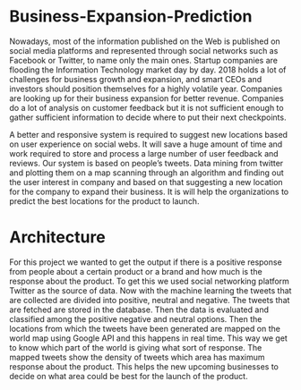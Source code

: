 # Business-Expansion-Prediction

Nowadays, most of the information published on the Web is published on social media platforms and represented through social networks such as Facebook or Twitter, to name only the main ones. Startup companies are flooding the Information Technology market day by day. 2018 holds a lot of challenges for business growth and expansion, and smart CEOs and investors should position themselves for a highly volatile year. Companies are looking up for their business expansion for better revenue. Companies do a lot of analysis on customer feedback but it is not sufficient enough to gather sufficient information to decide where to put their next checkpoints. 

A better and responsive system is required to suggest new locations based on user experience on social webs. It will save a huge amount of time and work required to store and process a large number of user feedback and reviews. Our system is based on people’s tweets. Data mining from twitter and plotting them on a map scanning through an algorithm and finding out the user interest in company and based on that suggesting a new location for the company to expand their business. It is will help the organizations to predict the best locations for the product to launch.


# Architecture

For this project we wanted to get the output if there is a positive response from people about a certain product or a brand and how much is the response about the product. To get this we used social networking platform Twitter as the source of data. Now with the machine learning the tweets that are collected are divided into positive, neutral and negative. The tweets that are fetched are stored in the database. Then the data is evaluated and classified among the positive negative and neutral options. Then the locations from which the tweets have been generated are mapped on the world map using Google API and this happens in real time. This way we get to know which part of the world is giving what sort of response. The mapped tweets show the density of tweets which area has maximum response about the product. This helps the new upcoming businesses to decide on what area could be best for the launch of the product. 
